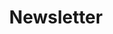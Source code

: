 ---
title: "Newsletter"
description: "Once a week I send an email with simple marketing strategies will help you grow your business. It includes one tip from me and three resources from others."
icon: "mail"
eleventyExcludeFromCollections: false
excludeFromSitemap: true
directURL: "https://georgemc.net/newsletter/"
---